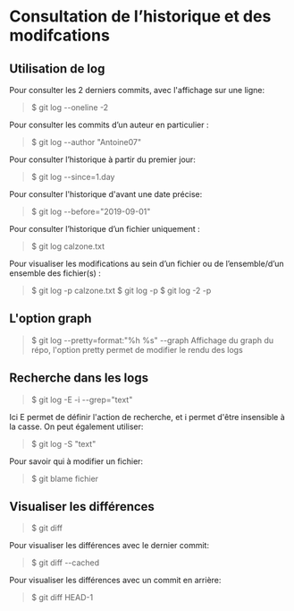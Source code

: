 # Consultation de l’historique et des modifcations
## Utilisation de log
Pour consulter les 2 derniers commits, avec l'affichage sur une ligne:
> $ git log --oneline -2

Pour consulter les commits d’un auteur en particulier :
> $ git log --author "Antoine07"

Pour consulter l’historique à partir du premier jour:
> $ git log --since=1.day

Pour consulter l'historique d'avant une date précise:
> $ git log --before="2019-09-01"

Pour consulter l’historique d’un fichier uniquement :
> $ git log calzone.txt

Pour visualiser les modifications au sein d’un fichier ou de
l’ensemble/d’un ensemble des fichier(s) :
> $ git log -p calzone.txt
> $ git log -p
> $ git log -2 -p

## L'option graph
> $ git log --pretty=format:"%h %s" --graph
Affichage du graph du répo, l'option pretty permet de modifier le rendu des logs

## Recherche dans les logs
> $ git log -E -i --grep="text"

Ici E permet de définir l'action de recherche, et i permet d'être insensible à la casse.
On peut également utiliser:
> $ git log -S "text"

Pour savoir qui à modifier un fichier:
> $ git blame fichier

## Visualiser les différences
> $ git diff

Pour visualiser les différences avec le dernier commit:
> $ git diff --cached

Pour visualiser les différences avec un commit en arrière:
> $ git diff HEAD-1

